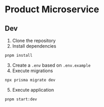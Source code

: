# Product Microservice

## Dev
1. Clone the repository
2. Install dependencies
```bash
pnpm install
```
3. Create a `.env` based on `.env.example`
4. Execute migrations
```bash
npx prisma migrate dev
```
5. Execute application
```bash
pnpm start:dev
```
